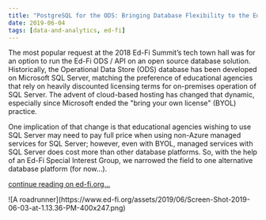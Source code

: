 ```yaml
---
title: "PostgreSQL for the ODS: Bringing Database Flexibility to the Ed-Fi Platform"
date: 2019-06-04
tags: [data-and-analytics, ed-fi]
---
```


The most popular request at the 2018 Ed-Fi Summit’s tech town hall was for an option to run the Ed-Fi ODS / API on an open source database solution. Historically, the Operational Data Store (ODS) database has been developed on Microsoft SQL Server, matching the preference of educational agencies that rely on heavily discounted licensing terms for on-premises operation of SQL Server. The advent of cloud-based hosting has changed that dynamic, especially since Microsoft ended the "bring your own license" (BYOL) practice.

One implication of that change is that educational agencies wishing to use SQL Server may need to pay full price when using non-Azure managed services for SQL Server; however, even with BYOL, managed services with SQL Server does cost more than other database platforms. So, with the help of an Ed-Fi Special Interest Group, we narrowed the field to one alternative database platform (for now&hellip;).

[continue reading on ed-fi.org...](https://www.ed-fi.org/blog/2019/06/postgresql-for-the-ods-bringing-database-flexibility-to-the-ed-fi-platform/)

<div class="text--center">
![A roadrunner](https://www.ed-fi.org/assets/2019/06/Screen-Shot-2019-06-03-at-1.13.36-PM-400x247.png)
</div>
